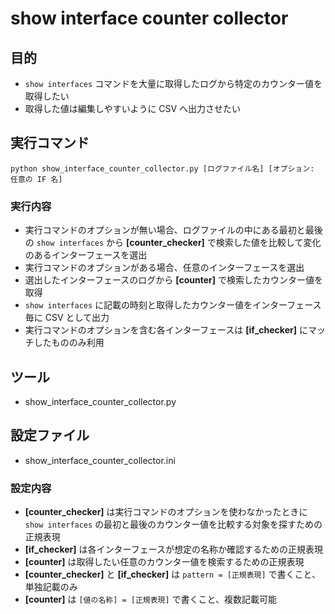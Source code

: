 # show interface counter collector

## 目的
- ```show interfaces``` コマンドを大量に取得したログから特定のカウンター値を取得したい
- 取得した値は編集しやすいように CSV へ出力させたい

## 実行コマンド
```python show_interface_counter_collector.py [ログファイル名] [オプション: 任意の IF 名]```

### 実行内容
- 実行コマンドのオプションが無い場合、ログファイルの中にある最初と最後の ```show interfaces``` から **[counter_checker]** で検索した値を比較して変化のあるインターフェースを選出
- 実行コマンドのオプションがある場合、任意のインターフェースを選出
- 選出したインターフェースのログから **[counter]** で検索したカウンター値を取得
- ```show interfaces``` に記載の時刻と取得したカウンター値をインターフェース毎に CSV として出力
- 実行コマンドのオプションを含む各インターフェースは **[if_checker]** にマッチしたもののみ利用

## ツール
- show_interface_counter_collector.py

## 設定ファイル
- show_interface_counter_collector.ini

### 設定内容
- **[counter_checker]** は実行コマンドのオプションを使わなかったときに ```show interfaces``` の最初と最後のカウンター値を比較する対象を探すための正規表現
- **[if_checker]** は各インターフェースが想定の名称か確認するための正規表現
- **[counter]** は取得したい任意のカウンター値を検索するための正規表現
- **[counter_checker]** と **[if_checker]** は ```pattern = [正規表現]``` で書くこと、単独記載のみ
- **[counter]** は ```[値の名称] = [正規表現]``` で書くこと、複数記載可能
